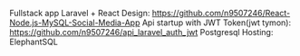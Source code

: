 Fullstack app Laravel + React
Design: https://github.com/n9507246/React-Node.js-MySQL-Social-Media-App
Api startup with JWT Token(jwt tymon): https://github.com/n9507246/api_laravel_auth_jwt
Postgresql Hosting: ElephantSQL
